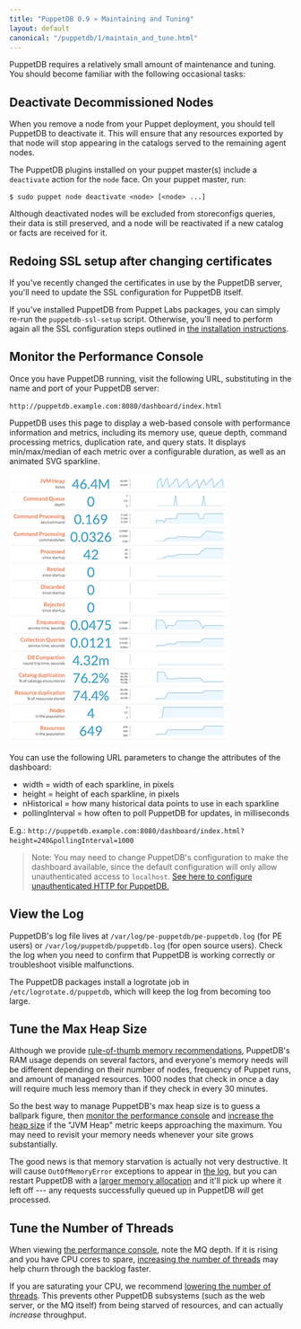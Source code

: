 ```yaml
---
title: "PuppetDB 0.9 » Maintaining and Tuning"
layout: default
canonical: "/puppetdb/1/maintain_and_tune.html"
---
```


[configure_jetty]: ./configure.html#jetty-http
[configure_heap]: ./configure.html#configuring-the-java-heap-size
[memrec]: ./requirements.html#memory-recommendations

PuppetDB requires a relatively small amount of maintenance and tuning. You should become familiar with the following occasional tasks:

## Deactivate Decommissioned Nodes

When you remove a node from your Puppet deployment, you should tell PuppetDB to deactivate it. This will ensure that any resources exported by that node will stop appearing in the catalogs served to the remaining agent nodes. 

The PuppetDB plugins installed on your puppet master(s) include a `deactivate` action for the `node` face. On your puppet master, run:

    $ sudo puppet node deactivate <node> [<node> ...]

Although deactivated nodes will be excluded from storeconfigs queries, their data is still preserved, and a node will be reactivated if a new catalog or facts are received for it.

## Redoing SSL setup after changing certificates

If you've recently changed the certificates in use by the PuppetDB server, you'll need to update the SSL configuration for PuppetDB itself.

If you've installed PuppetDB from Puppet Labs packages, you can simply re-run the `puppetdb-ssl-setup` script. Otherwise, you'll need to perform again all the SSL configuration steps outlined in [the installation instructions](./install_from_source.html).

## Monitor the Performance Console

Once you have PuppetDB running, visit the following URL, substituting in the name and port of your PuppetDB server:

`http://puppetdb.example.com:8080/dashboard/index.html`

PuppetDB uses this page to display a web-based console with performance information and metrics, including its memory use, queue depth, command processing metrics, duplication rate, and query stats. It displays min/max/median of each metric over a configurable duration, as well as an animated SVG sparkline.

[![Screenshot of the performance dashboard](./images/perf-dash-small.png)](./images/perf-dash-large.png)

You can use the following URL parameters to change the attributes of the dashboard:

* width = width of each sparkline, in pixels
* height = height of each sparkline, in pixels
* nHistorical = how many historical data points to use in each sparkline
* pollingInterval = how often to poll PuppetDB for updates, in milliseconds

E.g.: `http://puppetdb.example.com:8080/dashboard/index.html?height=240&pollingInterval=1000`

> Note: You may need to change PuppetDB's configuration to make the dashboard available, since the default configuration will only allow unauthenticated access to `localhost`. [See here to configure unauthenticated HTTP for PuppetDB.][configure_jetty]

## View the Log

PuppetDB's log file lives at `/var/log/pe-puppetdb/pe-puppetdb.log` (for PE users) or `/var/log/puppetdb/puppetdb.log` (for open source users). Check the log when you need to confirm that PuppetDB is working correctly or troubleshoot visible malfunctions.

The PuppetDB packages install a logrotate job in `/etc/logrotate.d/puppetdb`, which will keep the log from becoming too large. 

## Tune the Max Heap Size

Although we provide [rule-of-thumb memory recommendations][memrec], PuppetDB's RAM usage depends on several factors, and everyone's memory needs will be different depending on their number of nodes, frequency of Puppet runs, and amount of managed resources. 1000 nodes that check in once a day will require much less memory than if they check in every 30 minutes.

So the best way to manage PuppetDB's max heap size is to guess a ballpark figure, then [monitor the performance console](#monitor-the-performance-console) and [increase the heap size][configure_heap] if the "JVM Heap" metric keeps approaching the maximum. You may need to revisit your memory needs whenever your site grows substantially. 

The good news is that memory starvation is actually not very destructive. It will cause `OutOfMemoryError` exceptions to appear in [the log](#view-the-log), but you can restart PuppetDB with a [larger memory allocation][configure_heap] and it'll pick up where it left off --- any requests successfully queued up in PuppetDB *will* get processed.

## Tune the Number of Threads

When viewing [the performance console](#monitor-the-performance-console), note the MQ depth. If it is rising and you have CPU cores to spare, [increasing the number of threads](./configure.html#command-processing) may help churn through the backlog faster.

If you are saturating your CPU, we recommend [lowering the number of threads](./configure.html#command-processing).  This prevents other PuppetDB subsystems (such as the web server, or the MQ itself) from being starved of resources, and can actually _increase_ throughput.
